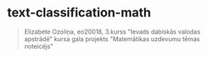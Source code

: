# text-classification-math
> Elizabete Ozoliņa, eo20018, 3.kurss
"Ievads dabiskās valodas apstrādē" kursa gala projekts "Matemātikas uzdevumu tēmas noteicējs"
